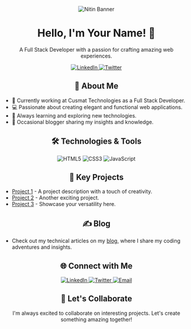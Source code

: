 <p align="center">
  <img src="[https://your-image-url.com/your-image.png](https://camo.githubusercontent.com/f4c47ff6c4d75b44b039f6cfba4e8c4aa73b2e75ddc1b18a11916d59a7d35c61/68747470733a2f2f696d6775722e636f6d2f3366726a776e572e706e67)" alt="Nitin Banner">
</p>

<h1 align="center">Hello, I'm Your Name! 👋</h1>

<p align="center">A Full Stack Developer with a passion for crafting amazing web experiences.</p>

<p align="center">
  <a href="https://linkedin.com/in/your-linkedin">
    <img src="https://img.shields.io/badge/LinkedIn-Connect-blue?style=for-the-badge&logo=linkedin" alt="LinkedIn">
  </a>
  <a href="https://twitter.com/your-twitter">
    <img src="https://img.shields.io/badge/Twitter-Follow-blue?style=for-the-badge&logo=twitter" alt="Twitter">
  </a>
</p>

<h2 align="center">🚀 About Me</h2>

- 💼 Currently working at Cusmat Technologies as a Full Stack Developer.
- 💻 Passionate about creating elegant and functional web applications.
- 🌱 Always learning and exploring new technologies.
- 📝 Occasional blogger sharing my insights and knowledge.

<h2 align="center">🛠️ Technologies & Tools</h2>

<p align="center">
  <img src="https://img.shields.io/badge/HTML5-E34F26?style=for-the-badge&logo=html5" alt="HTML5">
  <img src="https://img.shields.io/badge/CSS3-1572B6?style=for-the-badge&logo=css3" alt="CSS3">
  <img src="https://img.shields.io/badge/JavaScript-F7DF1E?style=for-the-badge&logo=javascript" alt="JavaScript">
  <!-- Add more badges for your tech stack here -->
</p>

<h2 align="center">🌟 Key Projects</h2>

- [Project 1](link-to-project1) - A project description with a touch of creativity.
- [Project 2](link-to-project2) - Another exciting project.
- [Project 3](link-to-project3) - Showcase your versatility here.

<h2 align="center">✍️ Blog</h2>

- Check out my technical articles on my [blog](link-to-your-blog), where I share my coding adventures and insights.

<h2 align="center">🌐 Connect with Me</h2>

<p align="center">
  <a href="https://linkedin.com/in/your-linkedin">
    <img src="https://img.shields.io/badge/LinkedIn-Connect-blue?style=for-the-badge&logo=linkedin" alt="LinkedIn">
  </a>
  <a href="https://twitter.com/your-twitter">
    <img src="https://img.shields.io/badge/Twitter-Follow-blue?style=for-the-badge&logo=twitter" alt="Twitter">
  </a>
  <a href="mailto:your.email@example.com">
    <img src="https://img.shields.io/badge/Email-Contact-9cf?style=for-the-badge&logo=gmail" alt="Email">
  </a>
</p>

<h2 align="center">🤝 Let's Collaborate</h2>

<p align="center">I'm always excited to collaborate on interesting projects. Let's create something amazing together!</p>

